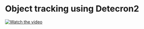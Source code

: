 # Object tracking using Detecron2
[![Watch the video](https://user-images.githubusercontent.com/533590/33817459-030e3822-de40-11e7-979d-0c8071ea2a94.gif)](https://drive.google.com/file/d/15gqcbG68U5tm4gbGXZMY7hm6HKVMfcsS/view?usp=sharing)
